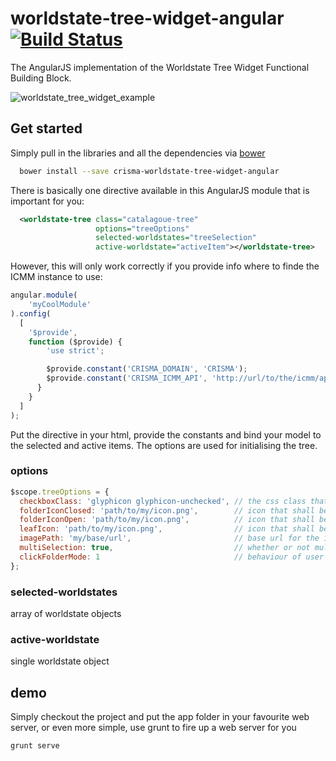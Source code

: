 worldstate-tree-widget-angular   [![Build Status](http://ci.cismet.de/buildStatus/icon?job=worldstate-tree-widget-angular)](https://ci.cismet.de/view/html5%20javascript/job/worldstate-tree-widget-angular/)
==============================

The AngularJS implementation of the Worldstate Tree Widget Functional Building Block. 

![worldstate_tree_widget_example](https://f.cloud.github.com/assets/1785245/2498920/b8d69a0e-b34d-11e3-95be-7a1493b41f23.png)

## Get started

Simply pull in the libraries and all the dependencies via [bower](http://bower.io/)

```sh
  bower install --save crisma-worldstate-tree-widget-angular
```

There is basically one directive available in this AngularJS module that is important for you:

```xml
  <worldstate-tree class="catalagoue-tree"
                   options="treeOptions"
                   selected-worldstates="treeSelection"
                   active-worldstate="activeItem"></worldstate-tree>
```

However, this will only work correctly if you provide info where to finde the ICMM instance to use:

```javascript
angular.module(
    'myCoolModule'
).config(
  [
    '$provide',
    function ($provide) {
        'use strict';

        $provide.constant('CRISMA_DOMAIN', 'CRISMA');                       // the name of the CRISMA domain to use
        $provide.constant('CRISMA_ICMM_API', 'http://url/to/the/icmm/api'); // the url to the API of the ICMM instance to use
      }
    }
  ]
);

```

Put the directive in your html, provide the constants and bind your model to the selected and active items. The options are used for initialising the tree.

### options
```javascript
$scope.treeOptions = {
  checkboxClass: 'glyphicon glyphicon-unchecked', // the css class that shall be used for the checkbox (if rendered)
  folderIconClosed: 'path/to/my/icon.png',        // icon that shall be used if a folder in the tree is closed (not expanded), relative to imagePath
  folderIconOpen: 'path/to/my/icon.png',          // icon that shall be used if a folder in the tree is opened (expanded), relative to imagePath
  leafIcon: 'path/to/my/icon.png',                // icon that shall be used for a leaf in the tree (node without children), relative to imagePath
  imagePath: 'my/base/url',                       // base url for the images
  multiSelection: true,                           // whether or not multiple nodes may be selected, true or false
  clickFolderMode: 1                              // behaviour of user click on folder, 1 = toggle node active state only, 2 = toggle node active and selected state, 3 = toggle node selected state only
};
```
### selected-worldstates
array of worldstate objects

### active-worldstate
single worldstate object

## demo
Simply checkout the project and put the app folder in your favourite web server, or even more simple, use grunt to fire up a web server for you

```sh
grunt serve
```
